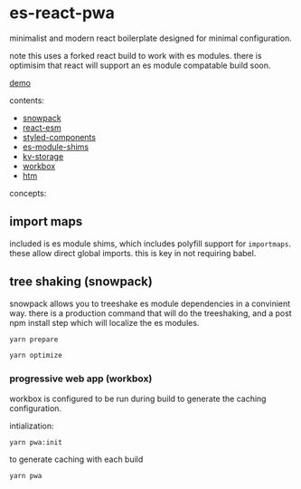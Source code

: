 # es-react-pwa

minimalist and modern react boilerplate designed for minimal configuration.

note this uses a forked react build to work with es modules. there is optimisim that react will support an es module compatable build soon.

[demo](https://es-react-pwa.netlify.com/)

contents:

* [snowpack](https://snowpack.dev)
* [react-esm](https://www.npmjs.com/org/reactesm)
* [styled-components](https://styled-components.com)
* [es-module-shims](https://github.com/guybedford/es-module-shims)
* [kv-storage](https://github.com/WICG/kv-storage)
* [workbox](https://developers.google.com/web/tools/workbox)
* [htm](https://github.com/developit/htm)

concepts:

## import maps

included is es module shims, which includes polyfill support for `importmaps`. these allow direct global imports. this is key in not requiring babel.

## tree shaking (snowpack)

snowpack allows you to treeshake es module dependencies in a convinient way. there is a production command that will do the treeshaking, and a post npm install step which will localize the es modules.

```sh
yarn prepare
```

```sh
yarn optimize
```

### progressive web app (workbox)

workbox is configured to be run during build to generate the caching configuration.

intialization:

```sh
yarn pwa:init
```

to generate caching with each build

```sh
yarn pwa
```

